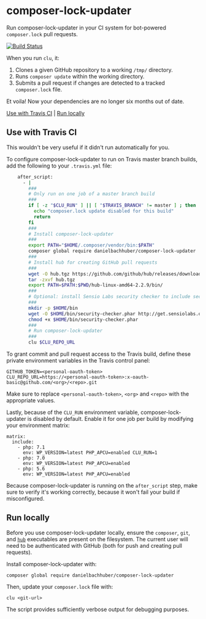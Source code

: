 composer-lock-updater
=====================

Run composer-lock-updater in your CI system for bot-powered `composer.lock` pull requests.

[![Build Status](https://travis-ci.org/danielbachhuber/composer-lock-updater.svg?branch=master)](https://travis-ci.org/danielbachhuber/composer-lock-updater)

When you run `clu`, it:

1. Clones a given GitHub repository to a working `/tmp/` directory.
2. Runs `composer update` within the working directory.
3. Submits a pull request if changes are detected to a tracked `composer.lock` file.

Et voila! Now your dependencies are no longer six months out of date.

[Use with Travis CI](#use-with-travis-ci) | [Run locally](#run-locally)

## Use with Travis CI

This wouldn't be very useful if it didn't run automatically for you.

To configure composer-lock-updater to run on Travis master branch builds, add the following to your `.travis.yml` file:

```bash
    after_script:
      - |
        ###
        # Only run on one job of a master branch build
        ###
        if [ -z "$CLU_RUN" ] || [ "$TRAVIS_BRANCH" != master ] ; then
          echo "composer.lock update disabled for this build"
          return
        fi
        ###
        # Install composer-lock-updater
        ###
        export PATH="$HOME/.composer/vendor/bin:$PATH"
        composer global require danielbachhuber/composer-lock-updater
        ###
        # Install hub for creating GitHub pull requests
        ###
        wget -O hub.tgz https://github.com/github/hub/releases/download/v2.2.9/hub-linux-amd64-2.2.9.tgz
        tar -zxvf hub.tgz
        export PATH=$PATH:$PWD/hub-linux-amd64-2.2.9/bin/
        ###
        # Optional: install Sensio Labs security checker to include security advisories in PR comments
        ###
        mkdir -p $HOME/bin
        wget -O $HOME/bin/security-checker.phar http://get.sensiolabs.org/security-checker.phar
        chmod +x $HOME/bin/security-checker.phar 
        ###
        # Run composer-lock-updater
        ###
        clu $CLU_REPO_URL
```

To grant commit and pull request access to the Travis build, define these private environment variables in the Travis control panel:

    GITHUB_TOKEN=<personal-oauth-token>
    CLU_REPO_URL=https://<personal-oauth-token>:x-oauth-basic@github.com/<org>/<repo>.git

Make sure to replace `<personal-oauth-token>`, `<org>` and `<repo>` with the appropriate values.

Lastly, because of the `CLU_RUN` environment variable, composer-lock-updater is disabled by default. Enable it for one job per build by modifying your environment matrix:

    matrix:
      include:
        - php: 7.1
          env: WP_VERSION=latest PHP_APCU=enabled CLU_RUN=1
        - php: 7.0
          env: WP_VERSION=latest PHP_APCU=enabled
        - php: 5.6
          env: WP_VERSION=latest PHP_APCU=enabled

Because composer-lock-updater is running on the `after_script` step, make sure to verify it's working correctly, because it won't fail your build if misconfigured.

## Run locally

Before you use composer-lock-updater locally, ensure the `composer`, `git`, and [`hub`](https://github.com/github/hub) executables are present on the filesystem. The current user will need to be authenticated with GitHub (both for push and creating pull requests).

Install composer-lock-updater with:

    composer global require danielbachhuber/composer-lock-updater

Then, update your `composer.lock` file with:

    clu <git-url>

The script provides sufficiently verbose output for debugging purposes.
